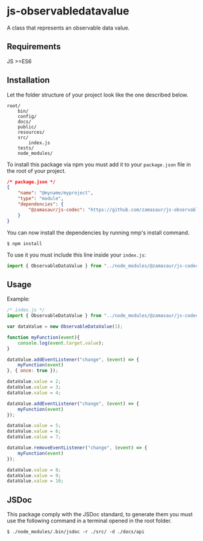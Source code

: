 # js-observabledatavalue

A class that represents an observable data value.

## Requirements

JS >=ES6

## Installation

Let the folder structure of your project look like the one described below.

```
root/
	bin/
	config/
	docs/
	public/
	resources/
	src/
		index.js
	tests/
	node_modules/
```

To install this package via npm you must add it to your `package.json` file in the root of your project. 

```json
/* package.json */
{
	"name": "@myname/myproject",
	"type": "module",
	"dependencies": {
		"@zamasaur/js-codec": "https://github.com/zamasaur/js-observabledatavalue.git"
	}
}
```

You can now install the dependencies by running nmp's install command.
```
$ npm install
```

To use it you must include this line inside your `index.js`:

```js
import { ObservableDataValue } from "../node_modules/@zamasaur/js-codec/src/ObservableDataValue.js";
```

## Usage

Example:

```js
/* index.js */
import { ObservableDataValue } from "../node_modules/@zamasaur/js-codec/src/ObservableDataValue.js";

var dataValue = new ObservableDataValue(1);

function myFunction(event){
    console.log(event.target.value);
}

dataValue.addEventListener("change", (event) => {
    myFunction(event)
}, { once: true });

dataValue.value = 2;
dataValue.value = 3;
dataValue.value = 4;

dataValue.addEventListener("change", (event) => {
    myFunction(event)
});

dataValue.value = 5;
dataValue.value = 6;
dataValue.value = 7;

dataValue.removeEventListener("change", (event) => {
    myFunction(event)
});

dataValue.value = 8;
dataValue.value = 9;
dataValue.value = 10;
```

## JSDoc

This package comply with the JSDoc standard, to generate them you must use the following command in a terminal opened in the root folder.

```
$ ./node_modules/.bin/jsdoc -r ./src/ -d ./docs/api
```
